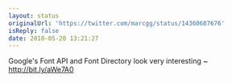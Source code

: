 ```yaml
---
layout: status
originalUrl: 'https://twitter.com/marcgg/status/14360687676'
isReply: false
date: 2010-05-20 13:21:27
---
```


Google's Font API and Font Directory look very interesting ~ http://bit.ly/aWe7A0

